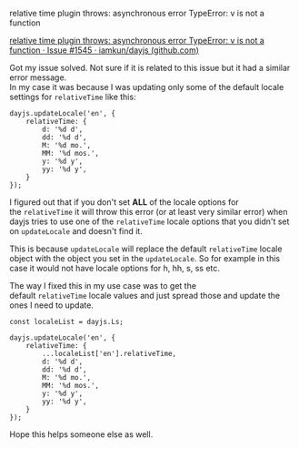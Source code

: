 relative time plugin throws: asynchronous error TypeError: v is not a function

[relative time plugin throws: asynchronous error TypeError: v is not a function · Issue #1545 · iamkun/dayjs (github.com)](https://github.com/iamkun/dayjs/issues/1545)

Got my issue solved. Not sure if it is related to this issue but it had a similar error message.  
In my case it was because I was updating only some of the default locale settings for `relativeTime` like this:

```
dayjs.updateLocale('en', {
	relativeTime: {
		d: '%d d',
		dd: '%d d',
		M: '%d mo.',
		MM: '%d mos.',
		y: '%d y',
		yy: '%d y',
	}
});
```

I figured out that if you don't set **ALL** of the locale options for the `relativeTime` it will throw this error (or at least very similar error) when dayjs tries to use one of the `relativeTime` locale options that you didn't set on `updateLocale` and doesn't find it.

This is because `updateLocale` will replace the default `relativeTime` locale object with the object you set in the `updateLocale`. So for example in this case it would not have locale options for h, hh, s, ss etc.

The way I fixed this in my use case was to get the default `relativeTime` locale values and just spread those and update the ones I need to update.

```
const localeList = dayjs.Ls;

dayjs.updateLocale('en', {
	relativeTime: {
		...localeList['en'].relativeTime,
		d: '%d d',
		dd: '%d d',
		M: '%d mo.',
		MM: '%d mos.',
		y: '%d y',
		yy: '%d y',
	}
});
```

Hope this helps someone else as well.